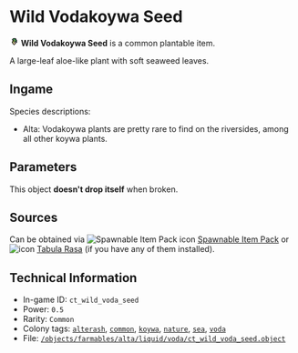 # Wild Vodakoywa Seed

<img src="https://raw.githubusercontent.com/Ceterai/Enternia/main/objects/farmables/alta/liquid/voda/icon.png" alt="Wild Vodakoywa Seed icon" loading="lazy" height="16px" width="auto" /> **Wild Vodakoywa Seed** is a common plantable item.

A large-leaf aloe-like plant with soft seaweed leaves.

## Ingame

Species descriptions:

- Alta: Vodakoywa plants are pretty rare to find on the riversides, among all other koywa plants.

## Parameters

This object **doesn't drop itself** when broken.

## Sources

Can be obtained via <img src="https://raw.githubusercontent.com/Silverfeelin/Starbound-SpawnableItemPack/master/interface/sip/iconSmall.png" alt="Spawnable Item Pack icon" width="18" height="14"/> [Spawnable Item Pack](https://steamcommunity.com/sharedfiles/filedetails/?id=733665104) or <img src="https://steamuserimages-a.akamaihd.net/ugc/263843960696222713/3EC9A7C005541F7D577EBCB8C5736B4EFC9973D6/" alt="icon" width="8" height="12"/> [Tabula Rasa](https://community.playstarbound.com/resources/the-tabula-rasa.3222/) (if you have any of them installed).

## Technical Information

- In-game ID: `ct_wild_voda_seed`
- Power: `0.5`
- Rarity: `Common`
- Colony tags: [`alterash`](https://ceterai.github.io/MyEnternia/Wiki/Tags/Alterash), [`common`](https://ceterai.github.io/MyEnternia/Wiki/Tags/Common), [`koywa`](https://ceterai.github.io/MyEnternia/Wiki/Tags/Koywa), [`nature`](https://ceterai.github.io/MyEnternia/Wiki/Tags/Nature), [`sea`](https://ceterai.github.io/MyEnternia/Wiki/Tags/Sea), [`voda`](https://ceterai.github.io/MyEnternia/Wiki/Tags/Voda)
- File: [`/objects/farmables/alta/liquid/voda/ct_wild_voda_seed.object`](https://github.com/Ceterai/Enternia/blob/main/objects/farmables/alta/liquid/voda/ct_wild_voda_seed.object)
